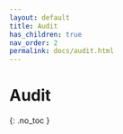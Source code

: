 ```yaml
---
layout: default
title: Audit
has_children: true
nav_order: 2
permalink: docs/audit.html
---
```


# Audit
{: .no_toc }

